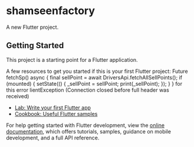 # shamseenfactory

A new Flutter project.

## Getting Started

This project is a starting point for a Flutter application.

A few resources to get you started if this is your first Flutter project:
 Future<void> fetchSp() async {
    final sellPoint = await DriversApi.fetchAllSellPoints();
    if (mounted) {
      setState(() {
        _sellPoint = sellPoint;
        print(_sellPoint);
      });
    }
  }
for this error lientException (Connection closed before full header was received)

- [Lab: Write your first Flutter app](https://docs.flutter.dev/get-started/codelab)
- [Cookbook: Useful Flutter samples](https://docs.flutter.dev/cookbook)

For help getting started with Flutter development, view the
[online documentation](https://docs.flutter.dev/), which offers tutorials,
samples, guidance on mobile development, and a full API reference.
